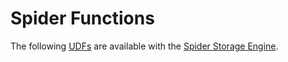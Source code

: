 
# Spider Functions

The following [UDFs](../../../../server-usage/programming-customizing-mariadb/user-defined-functions/README.md) are available with the [Spider Storage Engine](../README.md).

